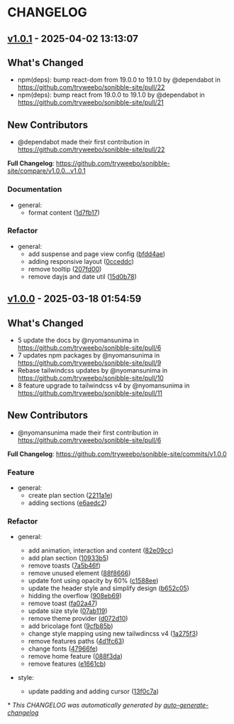 # CHANGELOG

## [v1.0.1](https://github.com/tryweebo/sonibble-site/releases/tag/v1.0.1) - 2025-04-02 13:13:07

## What's Changed
* npm(deps): bump react-dom from 19.0.0 to 19.1.0 by @dependabot in https://github.com/tryweebo/sonibble-site/pull/22
* npm(deps): bump react from 19.0.0 to 19.1.0 by @dependabot in https://github.com/tryweebo/sonibble-site/pull/21

## New Contributors
* @dependabot made their first contribution in https://github.com/tryweebo/sonibble-site/pull/22

**Full Changelog**: https://github.com/tryweebo/sonibble-site/compare/v1.0.0...v1.0.1

### Documentation

- general:
  - format content ([1d7fb17](https://github.com/tryweebo/sonibble-site/commit/1d7fb178d04c625d0bbc07286a3da2ec043f4535))

### Refactor

- general:
  - add suspense and page view config ([bfdd4ae](https://github.com/tryweebo/sonibble-site/commit/bfdd4ae0e95354f51796124592b1d7c6ce53737d))
  - adding responsive layout ([0cceddc](https://github.com/tryweebo/sonibble-site/commit/0cceddc6468d52c3d3107cc066330b0a03a657b0))
  - remove tooltip ([207fd00](https://github.com/tryweebo/sonibble-site/commit/207fd004b20514da527812a21f457ce6f0716cd1))
  - remove dayjs and date util ([15d0b78](https://github.com/tryweebo/sonibble-site/commit/15d0b78a3323ffaa209dd5d114f8d4afc89776c8))

## [v1.0.0](https://github.com/tryweebo/sonibble-site/releases/tag/v1.0.0) - 2025-03-18 01:54:59

## What's Changed
* 5 update the docs by @nyomansunima in https://github.com/tryweebo/sonibble-site/pull/6
* 7 updates npm packages by @nyomansunima in https://github.com/tryweebo/sonibble-site/pull/9
* Rebase tailwindcss updates by @nyomansunima in https://github.com/tryweebo/sonibble-site/pull/10
* 8 feature upgrade to tailwindcss v4 by @nyomansunima in https://github.com/tryweebo/sonibble-site/pull/11

## New Contributors
* @nyomansunima made their first contribution in https://github.com/tryweebo/sonibble-site/pull/6

**Full Changelog**: https://github.com/tryweebo/sonibble-site/commits/v1.0.0

### Feature

- general:
  - create plan section ([2211a1e](https://github.com/tryweebo/sonibble-site/commit/2211a1ec9206a83fd82af2b4e7a2856a79e1781f))
  - adding sections ([e6aedc2](https://github.com/tryweebo/sonibble-site/commit/e6aedc2953f177f8197f7229e9af382da140be27))

### Refactor

- general:
  - add animation, interaction and content ([82e09cc](https://github.com/tryweebo/sonibble-site/commit/82e09ccf54ce7494dd4605f9f37de917fb5da04b))
  - add plan section ([10933b5](https://github.com/tryweebo/sonibble-site/commit/10933b5e515b3abe099e325f69f481045b60702d))
  - remove toasts ([7a5b46f](https://github.com/tryweebo/sonibble-site/commit/7a5b46f081ca0fb82bb0ecce4f0dc92aa7fce51b))
  - remove unused element ([88f8666](https://github.com/tryweebo/sonibble-site/commit/88f8666fd6c5254ea691f8d9fb2e6f00eaf21210))
  - update font using opacity by 60% ([c1588ee](https://github.com/tryweebo/sonibble-site/commit/c1588ee5ec254957eac2d1747e7825920a5da4df))
  - update the header style and simplify design ([b652c05](https://github.com/tryweebo/sonibble-site/commit/b652c05cf2d09efc5f633efb9907c42309ae91a8))
  - hidding the overflow ([908eb69](https://github.com/tryweebo/sonibble-site/commit/908eb69d84c1dc1fc28fbdb8aa04aed635ec291a))
  - remove toast ([fa02a47](https://github.com/tryweebo/sonibble-site/commit/fa02a47b7a2bab06dcab95b3f00b22a130f4099c))
  - update size style ([07ab119](https://github.com/tryweebo/sonibble-site/commit/07ab119fa0bc3ee09ff608f78f112c3e541a4797))
  - remove theme provider ([d072d10](https://github.com/tryweebo/sonibble-site/commit/d072d10bfaea49a1432722dd74250c3ccec4d1ce))
  - add bricolage font ([9cfb85b](https://github.com/tryweebo/sonibble-site/commit/9cfb85b6be57bfa80ed6b2fcb165574521a3eab5))
  - change style mapping using new tailwdincss v4 ([1a275f3](https://github.com/tryweebo/sonibble-site/commit/1a275f3aae294cb2aa7760a03e4c3a538e8067fc))
  - remove features paths ([4d1fc63](https://github.com/tryweebo/sonibble-site/commit/4d1fc639b8768c39f96716f06dd39ad4869db368))
  - change fonts ([47966fe](https://github.com/tryweebo/sonibble-site/commit/47966fe87294a644199daf1f8322db24cc637d56))
  - remove home feature ([088f3da](https://github.com/tryweebo/sonibble-site/commit/088f3da1078e3c56fadc2ae46f457f59fafce091))
  - remove features ([e1661cb](https://github.com/tryweebo/sonibble-site/commit/e1661cb074231dccb0b9c9205d0746b04bdf664b))

- style:
  - update padding and adding cursor ([13f0c7a](https://github.com/tryweebo/sonibble-site/commit/13f0c7aa1abe72f9d9f59416a595b94e3dffe5c1))

\* *This CHANGELOG was automatically generated by [auto-generate-changelog](https://github.com/BobAnkh/auto-generate-changelog)*
